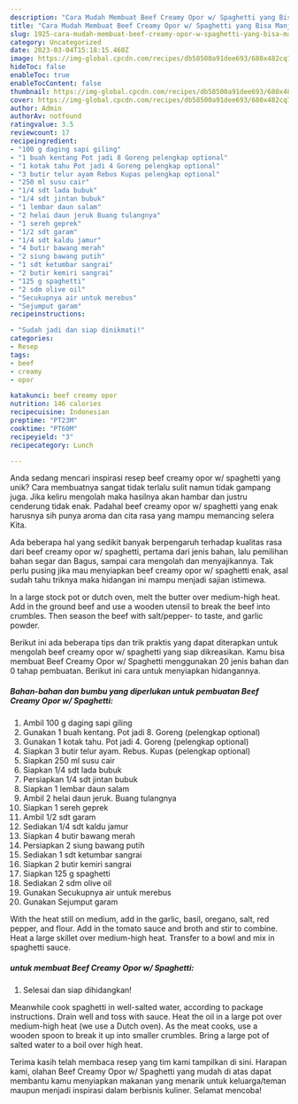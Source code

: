 ```yaml
---
description: "Cara Mudah Membuat Beef Creamy Opor w/ Spaghetti yang Bisa Manjain Lidah"
title: "Cara Mudah Membuat Beef Creamy Opor w/ Spaghetti yang Bisa Manjain Lidah"
slug: 1925-cara-mudah-membuat-beef-creamy-opor-w-spaghetti-yang-bisa-manjain-lidah
category: Uncategorized
date: 2023-03-04T15:18:15.460Z
image: https://img-global.cpcdn.com/recipes/db58500a91dee693/680x482cq70/beef-creamy-opor-w-spaghetti-foto-resep-utama.jpg
hideToc: false
enableToc: true
enableTocContent: false
thumbnail: https://img-global.cpcdn.com/recipes/db58500a91dee693/680x482cq70/beef-creamy-opor-w-spaghetti-foto-resep-utama.jpg
cover: https://img-global.cpcdn.com/recipes/db58500a91dee693/680x482cq70/beef-creamy-opor-w-spaghetti-foto-resep-utama.jpg
author: Admin
authorAv: notfound
ratingvalue: 3.5
reviewcount: 17
recipeingredient:
- "100 g daging sapi giling"
- "1 buah kentang Pot jadi 8 Goreng pelengkap optional"
- "1 kotak tahu Pot jadi 4 Goreng pelengkap optional"
- "3 butir telur ayam Rebus Kupas pelengkap optional"
- "250 ml susu cair"
- "1/4 sdt lada bubuk"
- "1/4 sdt jintan bubuk"
- "1 lembar daun salam"
- "2 helai daun jeruk Buang tulangnya"
- "1 sereh geprek"
- "1/2 sdt garam"
- "1/4 sdt kaldu jamur"
- "4 butir bawang merah"
- "2 siung bawang putih"
- "1 sdt ketumbar sangrai"
- "2 butir kemiri sangrai"
- "125 g spaghetti"
- "2 sdm olive oil"
- "Secukupnya air untuk merebus"
- "Sejumput garam"
recipeinstructions:

- "Sudah jadi dan siap dinikmati!"
categories:
- Resep
tags:
- beef
- creamy
- opor

katakunci: beef creamy opor 
nutrition: 146 calories
recipecuisine: Indonesian
preptime: "PT23M"
cooktime: "PT60M"
recipeyield: "3"
recipecategory: Lunch

---
```





Anda sedang mencari inspirasi resep beef creamy opor w/ spaghetti yang unik? Cara membuatnya sangat tidak terlalu sulit namun tidak gampang juga. Jika keliru mengolah maka hasilnya akan hambar dan justru cenderung tidak enak. Padahal beef creamy opor w/ spaghetti yang enak harusnya sih punya aroma dan cita rasa yang mampu memancing selera Kita.





Ada beberapa hal yang sedikit banyak berpengaruh terhadap kualitas rasa dari beef creamy opor w/ spaghetti, pertama dari jenis bahan, lalu pemilihan bahan segar dan Bagus, sampai cara mengolah dan menyajikannya. Tak perlu pusing jika mau menyiapkan beef creamy opor w/ spaghetti enak,      asal sudah tahu triknya maka hidangan ini mampu menjadi sajian istimewa.














In a large stock pot or dutch oven, melt the butter over medium-high heat. Add in the ground beef and use a wooden utensil to break the beef into crumbles. Then season the beef with salt/pepper- to taste, and garlic powder.






Berikut ini ada beberapa tips dan trik praktis yang dapat diterapkan untuk mengolah beef creamy opor w/ spaghetti yang siap dikreasikan. Kamu bisa membuat Beef Creamy Opor w/ Spaghetti menggunakan 20 jenis bahan dan 0 tahap pembuatan. Berikut ini cara untuk menyiapkan hidangannya.

<!--inarticleads1-->

##### Bahan-bahan dan bumbu yang diperlukan untuk pembuatan Beef Creamy Opor w/ Spaghetti:

1. Ambil 100 g daging sapi giling
1. Gunakan 1 buah kentang. Pot jadi 8. Goreng (pelengkap optional)
1. Gunakan 1 kotak tahu. Pot jadi 4. Goreng (pelengkap optional)
1. Siapkan 3 butir telur ayam. Rebus. Kupas (pelengkap optional)
1. Siapkan 250 ml susu cair
1. Siapkan 1/4 sdt lada bubuk
1. Persiapkan 1/4 sdt jintan bubuk
1. Siapkan 1 lembar daun salam
1. Ambil 2 helai daun jeruk. Buang tulangnya
1. Siapkan 1 sereh geprek
1. Ambil 1/2 sdt garam
1. Sediakan 1/4 sdt kaldu jamur
1. Siapkan 4 butir bawang merah
1. Persiapkan 2 siung bawang putih
1. Sediakan 1 sdt ketumbar sangrai
1. Siapkan 2 butir kemiri sangrai
1. Siapkan 125 g spaghetti
1. Sediakan 2 sdm olive oil
1. Gunakan Secukupnya air untuk merebus
1. Gunakan Sejumput garam


With the heat still on medium, add in the garlic, basil, oregano, salt, red pepper, and flour. Add in the tomato sauce and broth and stir to combine. Heat a large skillet over medium-high heat. Transfer to a bowl and mix in spaghetti sauce. 

<!--inarticleads2-->

#####  untuk membuat Beef Creamy Opor w/ Spaghetti:


1. Selesai dan siap dihidangkan!

Meanwhile cook spaghetti in well-salted water, according to package instructions. Drain well and toss with sauce. Heat the oil in a large pot over medium-high heat (we use a Dutch oven). As the meat cooks, use a wooden spoon to break it up into smaller crumbles. Bring a large pot of salted water to a boil over high heat. 

Terima kasih telah membaca resep yang tim kami tampilkan di sini. Harapan kami, olahan Beef Creamy Opor w/ Spaghetti yang mudah di atas dapat membantu kamu menyiapkan makanan yang menarik untuk keluarga/teman maupun menjadi inspirasi dalam berbisnis kuliner. Selamat mencoba!
